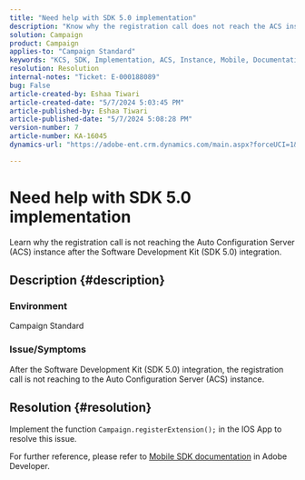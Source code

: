 ```yaml
---
title: "Need help with SDK 5.0 implementation"
description: "Know why the registration call does not reach the ACS instance even after the SDK 5.0 integration."
solution: Campaign
product: Campaign
applies-to: "Campaign Standard"
keywords: "KCS, SDK, Implementation, ACS, Instance, Mobile, Documentation, IOS app, Configuration, Registration"
resolution: Resolution
internal-notes: "Ticket: E-000188089"
bug: False
article-created-by: Eshaa Tiwari
article-created-date: "5/7/2024 5:03:45 PM"
article-published-by: Eshaa Tiwari
article-published-date: "5/7/2024 5:08:28 PM"
version-number: 7
article-number: KA-16045
dynamics-url: "https://adobe-ent.crm.dynamics.com/main.aspx?forceUCI=1&pagetype=entityrecord&etn=knowledgearticle&id=3919cbc0-930c-ef11-9f8a-6045bd006793"

---
```

# Need help with SDK 5.0 implementation


Learn why the registration call is not reaching the Auto Configuration Server (ACS) instance after the Software Development Kit (SDK 5.0) integration.

## Description {#description}


### <b>Environment</b>

Campaign Standard

### <b>Issue/Symptoms</b>

After the Software Development Kit (SDK 5.0) integration, the registration call is not reaching to the Auto Configuration Server (ACS) instance.


## Resolution {#resolution}


Implement the function `Campaign.registerExtension();` in the IOS App to resolve this issue.

For further reference, please refer to [Mobile SDK documentation](https://developer.adobe.com/client-sdks/documentation/) in Adobe Developer.
